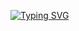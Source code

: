 <a href="https://git.io/typing-svg"><img src="https://readme-typing-svg.demolab.com?font=Fira+Code&size=18&pause=1000&color=705BF7&background=55FF5600&width=435&lines=Ol%C3%A1%2C+essa+%C3%A9+minha+calculadora+%3A);Feita+em+HTML%2C+CSS+e+Javascript." alt="Typing SVG" /></a>
